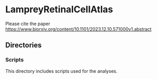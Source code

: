 # LampreyRetinalCellAtlas
Please cite the paper https://www.biorxiv.org/content/10.1101/2023.12.10.571000v1.abstract

## Directories 
### Scripts
This directory includes scripts used for the analyses.

